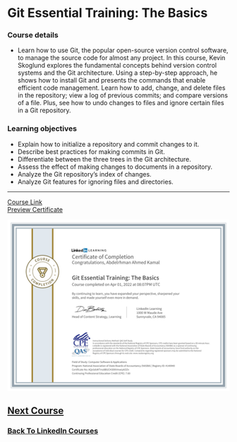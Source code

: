 # Git Essential Training: The Basics

### Course details

- Learn how to use Git, the popular open-source version control software, to manage the source code for almost any project. In this course, Kevin Skoglund explores the fundamental concepts behind version control systems and the Git architecture. Using a step-by-step approach, he shows how to install Git and presents the commands that enable efficient code management. Learn how to add, change, and delete files in the repository; view a log of previous commits; and compare versions of a file. Plus, see how to undo changes to files and ignore certain files in a Git repository.

### Learning objectives

- Explain how to initialize a repository and commit changes to it.
- Describe best practices for making commits in Git.
- Differentiate between the three trees in the Git architecture.
- Assess the effect of making changes to documents in a repository.
- Analyze the Git repository’s index of changes.
- Analyze Git features for ignoring files and directories.

---

[Course Link](https://www.linkedin.com/learning/git-essential-training-the-basics)
<br>[Preview Certificate](https://www.linkedin.com/learning/certificates/9381b19a356f432074b3045c42eeb7b6f85344f3a68ccbc6822970758d512998?trk=share_certificate&lipi=urn%3Ali%3Apage%3Ad_flagship3_profile_view_base_certifications_details%3BLr0VEG%2B4SqeHr4htJX%2FuhQ%3D%3D)

![Certificate](./certificate.png)

## [Next Course](../-11-Learning-GitHub/)

### [Back To LinkedIn Courses](../)
